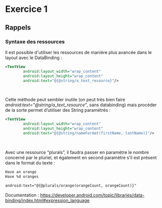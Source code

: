 # Exercice 1

## Rappels

### Syntaxe des ressources

Il est possible d'utiliser les ressources de manière plus avancée dans le layout avec le DataBinding : 

```xml
<TextView
        android:layout_width="wrap_content"
        android:layout_height="wrap_content"
        android:text="@{@string/a_text_resource}"/>
```

<br/>

Cette méthode peut sembler inutile (on peut très bien faire *android:text="@string/a_text_resource"*, sans databinding) mais procéder de la sorte permet d’utiliser des String paramétrés : 

```xml
<TextView
        android:layout_width="wrap_content"
        android:layout_height="wrap_content"
        android:text="@{@string/nameFormat(firstName, lastName)}"/>
```

<br/>

Avec une ressource “plurals”, il faudra passer en paramètre le nombre concerné par le pluriel, et également en second paramètre s’il est présent dans le format du texte :

```xml
Have an orange
Have %d oranges

android:text="@{@plurals/orange(orangeCount, orangeCount)}"
```

Documentation : https://developer.android.com/topic/libraries/data-binding/index.html#expression_language